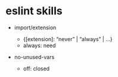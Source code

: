 # eslint skills

- import/extension

  - {[extension]: “never” | “always” | ...}
  - always: need

- no-unused-vars
  - off: closed
